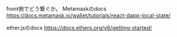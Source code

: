 front側でどう繋ぐか。
Metamaskのdocs
https://docs.metamask.io/wallet/tutorials/react-dapp-local-state/

ether.jsのdocs
https://docs.ethers.org/v6/getting-started/
